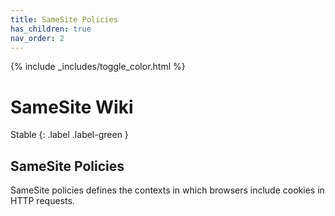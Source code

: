 ```yaml
---
title: SameSite Policies
has_children: true
nav_order: 2
---
```


{% include _includes/toggle_color.html %}

# SameSite Wiki

Stable
{: .label .label-green }


## SameSite Policies

SameSite policies defines the contexts in which browsers include cookies in HTTP requests.

